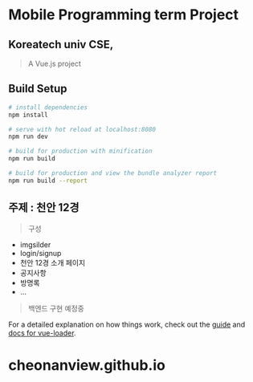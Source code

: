 # Mobile Programming term Project
## Koreatech univ CSE, 
> A Vue.js project

## Build Setup

``` bash
# install dependencies
npm install

# serve with hot reload at localhost:8080
npm run dev

# build for production with minification
npm run build

# build for production and view the bundle analyzer report
npm run build --report
```

## 주제 : 천안 12경


> 구성
<ul>
  <li>imgsilder</li>
  <li>login/signup</li>
  <li>천안 12경 소개 페이지</li>
  <li>공지사항</li>
  <li>방명록</li>
  <li>...</li>
</ul>

> 백엔드 구현 예정중

For a detailed explanation on how things work, check out the [guide](http://vuejs-templates.github.io/webpack/) and [docs for vue-loader](http://vuejs.github.io/vue-loader).
# cheonanview.github.io
